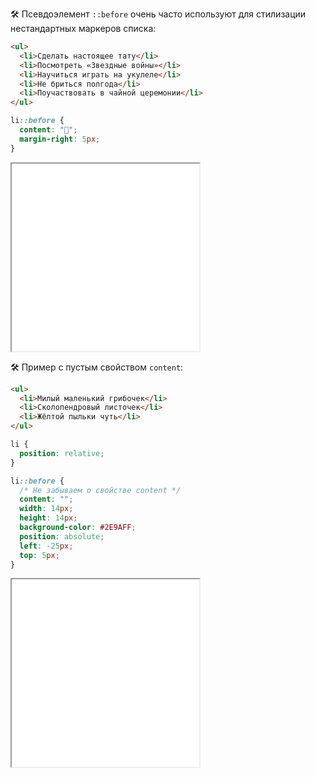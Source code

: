🛠 Псевдоэлемент `::before` очень часто используют для стилизации нестандартных маркеров списка:

```html
<ul>
  <li>Сделать настоящее тату</li>
  <li>Посмотреть «Звездные войны»</li>
  <li>Научиться играть на укулеле</li>
  <li>Не бриться полгода</li>
  <li>Поучаствовать в чайной церемонии</li>
</ul>
```

```css
li::before {
  content: "💙";
  margin-right: 5px;
}
```

<iframe title="Нестандартный маркер" src="../demos/list/" height="300"></iframe>

🛠 Пример с пустым свойством `content`:

```html
<ul>
  <li>Милый маленький грибочек</li>
  <li>Сколопендровый листочек</li>
  <li>Жёлтой пыльки чуть</li>
</ul>
```

```css
li {
  position: relative;
}

li::before {
  /* Не забываем о свойстве content */
  content: "";
  width: 14px;
  height: 14px;
  background-color: #2E9AFF;
  position: absolute;
  left: -25px;
  top: 5px;
}
```

<iframe title="Пустое свойство content" src="../demos/empty-content/" height="300"></iframe>
